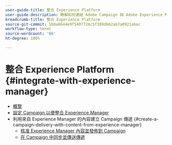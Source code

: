 ```yaml
---
user-guide-title: 整合 Experience Platform
user-guide-description: 瞭解如何連結 Adobe Campaign 與 Adobe Experience Manager，讓您能夠管理 Experience Manager 的電子郵件傳遞範本、資產和表單。
breadcrumb-title: 整合 Experience Platform
source-git-commit: 5b0a6644e9f5407726c5f389db62ab7a0921abac
workflow-type: tm+mt
source-wordcount: '66'
ht-degree: 100%

---
```



# 整合 Experience Platform {#integrate-with-experience-manager}

+ [概覽](/help/tutorial-integrate-with-experience-manager/overview.md)
+ [設定 Campaign 以便整合 Experience Manager](/help/tutorial-integrate-with-experience-manager/configure-campaign-for-aem-integration.md)
+ 利用來自 Experience Manager 的內容建立 Campaign 傳遞 {#create-a-campaign-delivery-with-content-from-experience-manager}
   + [核准 Experience Manager 內容並發佈到 Campaign](/help/tutorial-integrate-with-experience-manager/approve-and-publish-aem-content-to-campaign.md)
   + [在 Campaign 中同步並傳送傳遞](/help/tutorial-integrate-with-experience-manager/synchronize-and-send-an-aem-delivery-in-campaign.md)

